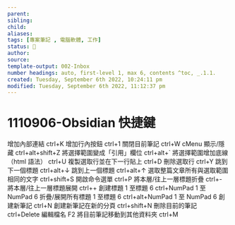```yaml
---
parent: 
sibling: 
child: 
aliases: 
tags: [專案筆記 , 電腦軟體, 工作]
status: 🌱
author: 
source: 
template-output: 002-Inbox
number headings: auto, first-level 1, max 6, contents ^toc, _.1.1.
created: Tuesday, September 6th 2022, 10:24:11 pm
modified: Tuesday, September 6th 2022, 11:12:37 pm
---
```

# 1110906-Obsidian 快捷鍵

增加內部連結	ctrl+K
增加行內按鈕	ctrl+1
關閉目前筆記	ctrl+W
cMenu 顯示/隱藏	ctrl+alt+shift+Z
將選擇範圍變成「引用」欄位	ctrl+alt+`
將選擇範圍增加底線（html 語法）	ctrl+U
複製選取行並在下一行貼上	ctrl+D
刪除選取行	ctrl+Y
跳到下一個標題	ctrl+alt+↓
跳到上一個標題	ctrl+alt+↑
選取整篇文章所有與選取範圍相同的文字	ctrl+shift+S
開啟命令選單	ctrl+P
將本層/往上一層標題折疊	ctrl+-
將本層/往上一層標題展開	ctrl++
創建標題 1 至標題 6	ctrl+NumPad 1 至 NumPad 6
折疊/展開所有標題 1 至標題 6	ctrl+alt+NumPad 1 至 NumPad 6
創建新筆記	ctrl+N
創建新筆記在新的分頁	ctrl+shift+N
刪除目前的筆記	ctrl+Delete
編輯檔名	F2
將目前筆記移動到其他資料夾	ctrl+M
